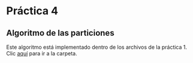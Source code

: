 # Práctica 4
## Algoritmo de las particiones

Este algoritmo está implementado dentro de los archivos de la práctica 1. Clic [aquí](/Practicas/Practica1) para ir a la carpeta.
